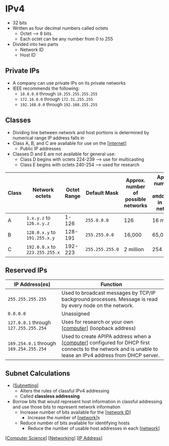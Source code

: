 # IPv4

- 32 bits
- Written as four decimal numbers called octets
  - Octet --> 8 bits
  - Each octet can be any number from 0 to 255
- Divided into two parts
  - Network ID
  - Host ID

## Private IPs

- A company can use private IPs on its private networks
- IEEE recommends the following:
  - `10.0.0.0` through `10.255.255.255.255`
  - `172.16.0.0` through `172.31.255.255`
  - `192.168.0.0` through `192.168.255.255`

## Classes

- Dividing line between network and host portions is determined by numerical range IP address falls in
- Class A, B, and C are available for use on the [[internet]]
  - Public IP addresses
- Classes D and E are not available for general use:
  - Class D begins with octets 224-239 --> use for multicasting
  - Class E begins with octets 240-254 --> used for research

| Class | Network octets                 | Octet Range | Default Mask    | Approx. number of possible networks | Approx. number of IP aπddresses in each network |
| ----- | ------------------------------ | ----------- | --------------- | ----------------------------------- | ---------------------------------------------- |
| A     | `1.x.y.z` to `126.x.y.z`       | 1-126       | `255.0.0.0`     | 126                                 | 16 million                                     |
| B     | `128.0.x.y` to `191.255.x.y`   | 128-191     | `255.255.0.0`   | 16,000                              | 65,000                                         |
| C     | `192.0.0.x` to `223.255.255.x` | 192-223     | `255.255.255.0` | 2 million                           | 254                                            |

## Reserved IPs

| IP Address(es)                          | Function                                                                                                                                                    |
| --------------------------------------- | ----------------------------------------------------------------------------------------------------------------------------------------------------------- |
| `255.255.255.255`                       | Used to broadcast messages by TCP/IP background processes. Message is read by every node on the network.                                                    |
| `0.0.0.0`                               | Unassigned                                                                                                                                                  |
| `127.0.0.1` through `127.255.255.254`   | Uses for research or your own [[computer]] (loopback address)                                                                                               |
| `169.254.0.1` through `169.254.255.254` | Used to create APIPA address when a [[computer]] configured for DHCP first connects to the network and is unable to lease an IPv4 address from DHCP server. |

## Subnet Calculations

- [[Subnetting]]
  - Alters the rules of classful IPv4 addressing
  - Called **classless addressing**
- Borrow bits that would represent host information in classful addressing and use those bits to represent network information
  - Increase number of bits available for the [[network ID]]
    - Increase the number of [[network]]s
  - Reduce number of bits available for identifying hosts
    - Reduce the number of usable host addresses in each [[network]]

[[Computer Science]] [[Networking]] [[IP Address]]

[//begin]: # "Autogenerated link references for markdown compatibility"
[internet]: internet "Internet"
[computer]: computer "Computer"
[computer]: computer "Computer"
[Subnetting]: subnetting "Subnetting"
[network ID]: network-id "Network ID"
[network]: network "Network"
[network]: network "Network"
[Computer Science]: computer-science "Computer Science"
[Networking]: networking "Networking"
[IP Address]: ip-address "IP Address"
[//end]: # "Autogenerated link references"